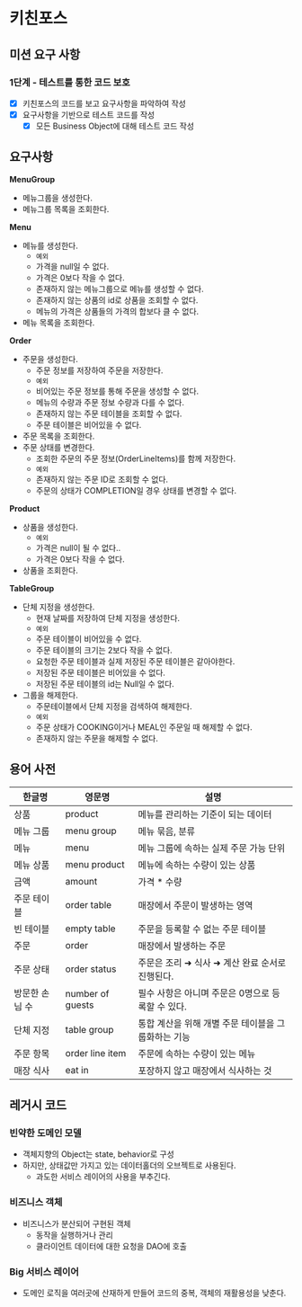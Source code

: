 # 키친포스

## 미션 요구 사항

### 1단계 - 테스트를 통한 코드 보호

- [x] 키친포스의 코드를 보고 요구사항을 파악하여 작성
- [x] 요구사항을 기반으로 테스트 코드를 작성
    - [x] 모든 Business Object에 대해 테스트 코드 작성

## 요구사항

**MenuGroup**

- 메뉴그룹을 생성한다.
- 메뉴그룹 목록을 조회한다.

**Menu**

- 메뉴를 생성한다.
    - `예외`
    - 가격을 null일 수 없다.
    - 가격은 0보다 작을 수 없다.
    - 존재하지 않는 메뉴그룹으로 메뉴를 생성할 수 없다.
    - 존재하지 않는 상품의 id로 상품을 조회할 수 없다.
    - 메뉴의 가격은 상품들의 가격의 합보다 클 수 없다.
- 메뉴 목록을 조회한다.

**Order**

- 주문을 생성한다.
    - 주문 정보를 저장하여 주문을 저장한다.
    - `예외`
    - 비어있는 주문 정보를 통해 주문을 생성할 수 없다.
    - 메뉴의 수량과 주문 정보 수량과 다를 수 없다.
    - 존재하지 않는 주문 테이블을 조회할 수 없다.
    - 주문 테이블은 비어있을 수 없다.
- 주문 목록을 조회한다.
- 주문 상태를 변경한다.
    - 조회한 주문의 주문 정보(OrderLineItems)를 함께 저장한다.
    - `예외`
    - 존재하지 않는 주문 ID로 조회할 수 없다.
    - 주문의 상태가 COMPLETION일 경우 상태를 변경할 수 없다.

**Product**

- 상품을 생성한다.
    - `예외`
    - 가격은 null이 될 수 없다..
    - 가격은 0보다 작을 수 없다.
- 상품을 조회한다.

**TableGroup**

- 단체 지정을 생성한다.
    - 현재 날짜를 저장하여 단체 지정을 생성한다.
    - `예외`
    - 주문 테이블이 비어있을 수 없다.
    - 주문 테이블의 크기는 2보다 작을 수 없다.
    - 요청한 주문 테이블과 실제 저장된 주문 테이블은 같아야한다.
    - 저장된 주문 테이블은 비어있을 수 없다.
    - 저장된 주문 테이블의 id는 Null일 수 없다.
- 그룹을 해제한다.
    - 주문테이블에서 단체 지정을 검색하여 해제한다.
    - `예외`
    - 주문 상태가 COOKING이거나 MEAL인 주문일 때 해제할 수 없다.
    - 존재하지 않는 주문을 해제할 수 없다.

## 용어 사전

| 한글명 | 영문명 | 설명 |
| --- | --- | --- |
| 상품 | product | 메뉴를 관리하는 기준이 되는 데이터 |
| 메뉴 그룹 | menu group | 메뉴 묶음, 분류 |
| 메뉴 | menu | 메뉴 그룹에 속하는 실제 주문 가능 단위 |
| 메뉴 상품 | menu product | 메뉴에 속하는 수량이 있는 상품 |
| 금액 | amount | 가격 * 수량 |
| 주문 테이블 | order table | 매장에서 주문이 발생하는 영역 |
| 빈 테이블 | empty table | 주문을 등록할 수 없는 주문 테이블 |
| 주문 | order | 매장에서 발생하는 주문 |
| 주문 상태 | order status | 주문은 조리 ➜ 식사 ➜ 계산 완료 순서로 진행된다. |
| 방문한 손님 수 | number of guests | 필수 사항은 아니며 주문은 0명으로 등록할 수 있다. |
| 단체 지정 | table group | 통합 계산을 위해 개별 주문 테이블을 그룹화하는 기능 |
| 주문 항목 | order line item | 주문에 속하는 수량이 있는 메뉴 |
| 매장 식사 | eat in | 포장하지 않고 매장에서 식사하는 것 |

## 레거시 코드

### 빈약한 도메인 모델

- 객체지향의 Object는 state, behavior로 구성
- 하지만, 상태값만 가지고 있는 데이터홀더의 오브젝트로 사용된다.
    - 과도한 서비스 레이어의 사용을 부추긴다.

### 비즈니스 객체

- 비즈니스가 분산되어 구현된 객체
    - 동작을 실행하거나 관리
    - 클라이언트 데이터에 대한 요청을 DAO에 호출

### Big 서비스 레이어

- 도메인 로직을 여러곳에 산재하게 만들어 코드의 중복, 객체의 재활용성을 낮춘다.
